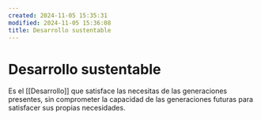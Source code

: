 ```yaml
---
created: 2024-11-05 15:35:31
modified: 2024-11-05 15:36:08
title: Desarrollo sustentable
---
```


# Desarrollo sustentable

Es el [[Desarrollo]] que satisface las necesitas de las generaciones presentes, sin comprometer la capacidad de las generaciones futuras para satisfacer sus propias necesidades.
